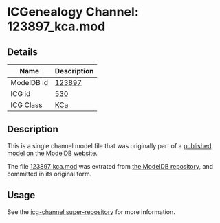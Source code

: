 # ICGenealogy Channel: 123897\_kca.mod

## Details

Name | Description
---- | -----------
ModelDB id | [123897](http://senselab.med.yale.edu/ModelDB/ShowModel.cshtml?model=123897)
ICG id | [530](http://icg.neurotheory.ox.ac.uk/channels/5/530)
ICG Class | [KCa](http://icg.neurotheory.ox.ac.uk/channels/5)

## Description

This is a single channel model file that was originally part of a [published model on the ModelDB website](http://senselab.med.yale.edu/mModelDB/ShowModel.cshtml?model=123897).

The file [123897\_kca.mod](123897_kca.mod) was extrated from [the ModelDB repository](http://senselab.med.yale.edu/ModelDB/ShowModel.cshtml?model=123897), and committed in its original form.

## Usage

See the [icg-channel super-repository](https://github.com/icgenealogy/icg-channels) for more information.